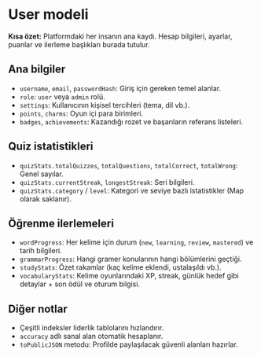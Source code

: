 # User modeli

**Kısa özet:** Platformdaki her insanın ana kaydı. Hesap bilgileri, ayarlar, puanlar ve ilerleme başlıkları burada tutulur.

## Ana bilgiler

- `username`, `email`, `passwordHash`: Giriş için gereken temel alanlar.
- `role`: `user` veya `admin` rolü.
- `settings`: Kullanıcının kişisel tercihleri (tema, dil vb.).
- `points`, `charms`: Oyun içi para birimleri.
- `badges`, `achievements`: Kazandığı rozet ve başarıların referans listeleri.

## Quiz istatistikleri

- `quizStats.totalQuizzes`, `totalQuestions`, `totalCorrect`, `totalWrong`: Genel sayılar.
- `quizStats.currentStreak`, `longestStreak`: Seri bilgileri.
- `quizStats.category` / `level`: Kategori ve seviye bazlı istatistikler (Map olarak saklanır).

## Öğrenme ilerlemeleri

- `wordProgress`: Her kelime için durum (`new`, `learning`, `review`, `mastered`) ve tarih bilgileri.
- `grammarProgress`: Hangi gramer konularının hangi bölümlerini geçtiği.
- `studyStats`: Özet rakamlar (kaç kelime eklendi, ustalaşıldı vb.).
- `vocabularyStats`: Kelime oyunlarındaki XP, streak, günlük hedef gibi detaylar + son ödül ve oturum bilgisi.

## Diğer notlar

- Çeşitli indeksler liderlik tablolarını hızlandırır.
- `accuracy` adlı sanal alan otomatik hesaplanır.
- `toPublicJSON` metodu: Profilde paylaşılacak güvenli alanları hazırlar.
